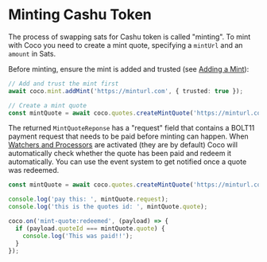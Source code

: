 # Minting Cashu Token

The process of swapping sats for Cashu token is called "minting". To mint with Coco you need to create a mint quote, specifying a `mintUrl` and an `amount` in Sats.

Before minting, ensure the mint is added and trusted (see [Adding a Mint](./adding-mints.md)):

```ts
// Add and trust the mint first
await coco.mint.addMint('https://minturl.com', { trusted: true });

// Create a mint quote
const mintQuote = await coco.quotes.createMintQuote('https://minturl.com', 21);
```

The returned `MintQuoteReponse` has a "request" field that contains a BOLT11 payment request that needs to be paid before minting can happen. When [Watchers and Processors](../pages/watchers-processors.md) are activated (they are by default) Coco will automatically check whether the quote has been paid and redeem it automatically.
You can use the event system to get notified once a quote was redeemed.

```ts
const mintQuote = await coco.quotes.createMintQuote('https://minturl.com', 21);

console.log('pay this: ', mintQuote.request);
console.log('this is the quotes id: ', mintQuote.quote);

coco.on('mint-quote:redeemed', (payload) => {
  if (payload.quoteId === mintQuote.quote) {
    console.log('This was paid!!');
  }
});
```
